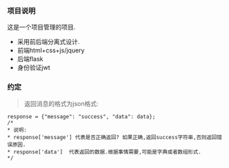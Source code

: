 ### 项目说明

这是一个项目管理的项目.
* 采用前后端分离式设计.
* 前端html+css+js/jquery
* 后端flask
* 身份验证jwt


### 约定
>返回消息的格式为json格式:
```
response = {"message": "success", "data": data};
/*
* 说明:
* response['message'] 代表是否正确返回? 如果正确,返回success字符串,否则返回错误原因.
* response['data']  代表返回的数据.根据事情需要,可能是字典或者数组形式.
*/
```


